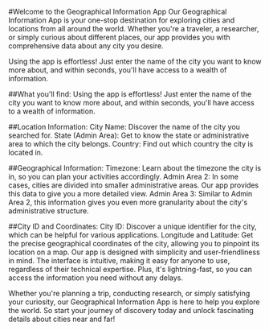 #Welcome to the Geographical Information App
Our Geographical Information App is your one-stop destination for exploring cities and locations from all around the world. Whether you're a traveler, a researcher, or simply curious about different places, our app provides you with comprehensive data about any city you desire.

Using the app is effortless! Just enter the name of the city you want to know more about, and within seconds, you'll have access to a wealth of information.

##What you'll find:
Using the app is effortless! Just enter the name of the city you want to know more about, and within seconds, you'll have access to a wealth of information.

##Location Information:
City Name: Discover the name of the city you searched for.
State (Admin Area): Get to know the state or administrative area to which the city belongs.
Country: Find out which country the city is located in.

##Geographical Information:
Timezone: Learn about the timezone the city is in, so you can plan your activities accordingly.
Admin Area 2: In some cases, cities are divided into smaller administrative areas. Our app provides this data to give you a more detailed view.
Admin Area 3: Similar to Admin Area 2, this information gives you even more granularity about the city's administrative structure.

##City ID and Coordinates:
City ID: Discover a unique identifier for the city, which can be helpful for various applications.
Longitude and Latitude: Get the precise geographical coordinates of the city, allowing you to pinpoint its location on a map.
Our app is designed with simplicity and user-friendliness in mind. The interface is intuitive, making it easy for anyone to use, regardless of their technical expertise. Plus, it's lightning-fast, so you can access the information you need without any delays.

Whether you're planning a trip, conducting research, or simply satisfying your curiosity, our Geographical Information App is here to help you explore the world. So start your journey of discovery today and unlock fascinating details about cities near and far!
